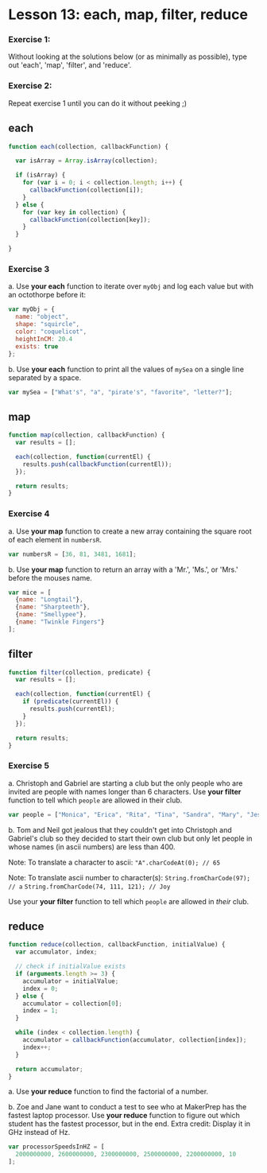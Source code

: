 # Lesson 13: each, map, filter, reduce

### Exercise 1:
Without looking at the solutions below (or as minimally as possible), type out 'each', 'map', 'filter', and 'reduce'.

### Exercise 2:
Repeat exercise 1 until you can do it without peeking ;)

## each
```javascript
function each(collection, callbackFunction) {

  var isArray = Array.isArray(collection);

  if (isArray) {
    for (var i = 0; i < collection.length; i++) {
      callbackFunction(collection[i]);
    }
  } else {
    for (var key in collection) {
      callbackFunction(collection[key]);
    }
  }

}
```

### Exercise 3

a. Use **your each** function to iterate over `myObj` and log each value but with an octothorpe before it:

```javascript
var myObj = {
  name: "object",
  shape: "squircle",
  color: "coquelicot",
  heightInCM: 20.4
  exists: true
};
```

b. Use **your each** function to print all the values of `mySea` on a single line separated by a space.

```javascript
var mySea = ["What's", "a", "pirate's", "favorite", "letter?"];
```

## map
```javascript
function map(collection, callbackFunction) {
  var results = [];

  each(collection, function(currentEl) {
    results.push(callbackFunction(currentEl));
  });

  return results;
}
```

### Exercise 4
a. Use **your map** function to create a new array containing the square root of each element in `numbersR`.

```javascript
var numbersR = [36, 81, 3481, 1681];
```

b. Use **your map** function to return an array with a 'Mr.', 'Ms.', or 'Mrs.' before the mouses name.

```javascript
var mice = [
  {name: "Longtail"},
  {name: "Sharpteeth"},
  {name: "Smellypee"},
  {name: "Twinkle Fingers"}
];
```

## filter
```javascript
function filter(collection, predicate) {
  var results = [];

  each(collection, function(currentEl) {
    if (predicate(currentEl)) {
      results.push(currentEl);
    }
  });

  return results;
}
```

### Exercise 5

a. Christoph and Gabriel are starting a club but the only people who are invited are people with names longer than 6 characters. Use **your filter** function to tell which `people` are allowed in their club.

```javascript
var people = ["Monica", "Erica", "Rita", "Tina", "Sandra", "Mary", "Jessica"];
```

b. Tom and Neil got jealous that they couldn't get into Christoph and Gabriel's club so they decided to start their own club but only let people in whose names (in ascii numbers) are less than 400. 

Note: To translate a character to ascii: `"A".charCodeAt(0); // 65`

Note: To translate ascii number to character(s): `String.fromCharCode(97); // a`
`String.fromCharCode(74, 111, 121); // Joy`

Use your **your filter** function to tell which `people` are allowed in *their* club.

## reduce
```javascript
function reduce(collection, callbackFunction, initialValue) {
  var accumulator, index;

  // check if initialValue exists
  if (arguments.length >= 3) {
    accumulator = initialValue;
    index = 0;
  } else {
    accumulator = collection[0];
    index = 1;
  }

  while (index < collection.length) {
    accumulator = callbackFunction(accumulator, collection[index]);
    index++;
  }

  return accumulator;
}
```

a. Use **your reduce** function to find the factorial of a number.

b. Zoe and Jane want to conduct a test to see who at MakerPrep has the fastest laptop processor. Use **your reduce** function to figure out which student has the fastest processor, but in the end. Extra credit: Display it in GHz instead of Hz.

```javascript
var processorSpeedsInHZ = [
  2000000000, 2600000000, 2300000000, 2500000000, 2200000000, 10
];
```
